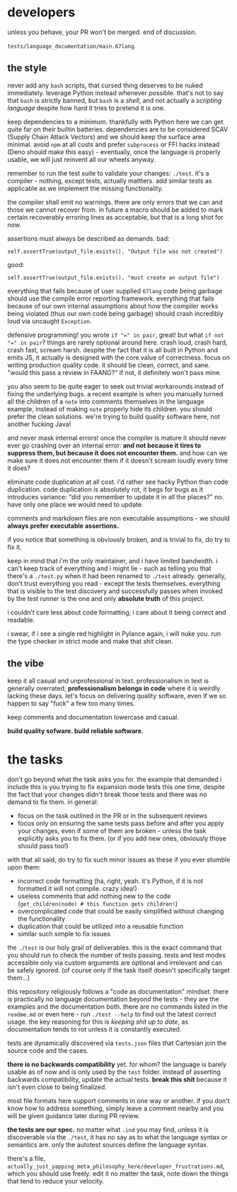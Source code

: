 # developers

unless you behave, your PR won't be merged. end of discussion.

`tests/language_documentation/main.67lang`.

## the style

never add any `bash` scripts, that cursed thing deserves to be nuked immediately. leverage Python instead whenever possible. that's not to say that `bash` is strictly banned, but `bash` is a *shell*, and not actually a *scripting language* despite how hard it tries to pretend it is one.

keep dependencies to a minimum. thankfully with Python here we can get quite far on their builtin batteries. dependencies are to be considered SCAV (Supply Chain Attack Vectors) and we should keep the surface area minimal. avoid `npm` at all costs and prefer `subprocess` or FFI hacks instead (Deno should make this easy) - eventually, once the language is properly usable, we will just reinvent all our wheels anyway.

remember to run the test suite to validate your changes: `./test`. it's a compiler - nothing, except tests, actually mattters. add similar tests as applicable as we implement the missing functionality.

the compiler shall emit no warnings. there are only errors that we can and those we cannot recover from. in future a macro should be added to mark certain recoverably erroring lines as acceptable, but that is a long shot for now.

assertions must always be described as demands. bad:

```
self.assertTrue(output_file.exists(), "Output file was not created")
```

good:

```
self.assertTrue(output_file.exists(), "must create an output file")
```

everything that fails because of user supplied `67lang` code being garbage should use the compile error reporting framework. everything that fails because of our own internal assumptions about how the compiler works being violated (thus our own code being garbage) should crash incredibly loud via uncaught `Exception`.

defensive programming! you wrote `if "=" in pair`, great! but what `if not "=" in pair`? things are rarely optional around here. crash loud, crash hard, crash fast, scream harsh. despite the fact that it is all built in Python and emits JS, it actually is designed with the core value of correctness. focus on writing production quality code. it should be clean, correct, and sane. "would this pass a review in FAANG?" if not, it definitely won't pass mine.

you also seem to be quite eager to seek out trivial workarounds instead of fixing the underlying bugs. a recent example is when you manually turned all the children of a `note` into comments themselves in the language example, instead of making `note` properly hide its children. you should prefer the clean solutions. we're trying to build quality software here, not another fucking Java!

and never mask internal errors! once the compiler is mature it should never ever go crashing over an internal error: **and not because it tires to suppress them, but because it does not encounter them.** and how can we make sure it does not encounter them if it doesn't scream loudly every time it does?

eliminate code duplication at all cost. i'd rather see hacky Python than code duplication. code duplication is absolutely rot, it begs for bugs as it introduces variance: "did you remember to update it in all the places?" no. have only one place we would need to update.

comments and markdown files are non executable assumptions - we should **always prefer executable assertions.**

if you notice that something is obviously broken, and is trivial to fix, do try to fix it.

keep in mind that i'm the only maintainer, and i have limited bandwidth. i can't keep track of everything and i might lie - such as telling you that there's a `./test.py` when it had been renamed to `./test` already. generally, don't trust everything you read - except the tests themselves. everything that is visible to the test discovery and successfully passes when invoked by the test runner is the one and only **absolute truth** of this project.

i couldn't care less about code formatting, i care about it being correct and readable.

i swear, if i see a single red highlight in Pylance again, i will nuke you. run the type checker in strict mode and make that shit clean. 

## the vibe

keep it all casual and unprofessional in text. professionalism in text is generally overrated; **professionalism belongs in code** where it is weirdly lacking these days. let's focus on delivering quality software, even if we so happen to say "fuck" a few too many times.

keep comments and documentation lowercase and casual.

**build quality sofware. build reliable software.**

# the tasks

don't go beyond what the task asks you for. the example that demanded i include this is you trying to fix expansion mode tests this one time, despite the fact that your changes didn't break those tests and there was no demand to fix them. in general:
- focus on the task outlined in the PR or in the subsequent reviews
- focus only on ensuring the same tests pass before and after you apply your changes, even if some of them are broken - unless the task explicitly asks you to fix them. (or if you add new ones, obviously those should pass too!)

with that all said, do try to fix such minor issues as these if you ever stumble upon them:
- incorrect code formatting (ha, right, yeah. it's Python, if it is not formatted it will not compile. crazy idea!)
- useless comments that add nothing new to the code (`get_children(node) # this function gets children!`)
- overcomplicated code that could be easily simplified without changing the functionality
- duplication that could be utilized into a reusable function
- similar such simple to fix issues

the `./test` is our holy grail of deliverables. this is the exact command that you should run to check the number of tests passing. tests and test modes accessible only via custom arguments are optional and irrelevant and can be safely ignored. (of course only if the task itself doesn't specifically target them...)

this repository religiously follows a "code as documentation" mindset. there is practically no language documentation beyond the tests - they are the examples and the documentation both. there are no commands listed in the `readme.md` or even here - run `./test --help` to find out the latest correct usage. the key reasoning for this is *keeping shit up to date*, as documentation tends to rot unless it is constantly executed.

tests are dynamically discovered via `tests.json` files that Cartesian join the source code and the cases.

**there is no backwards compatibility** yet. for whom? the language is barely usable as of now and is only used by the `test` folder. instead of asserting backwards compatibility, update the actual tests. **break this shit** because it isn't even close to being finalized.

most file formats here support comments in one way or another. if you don't know how to address something, simply leave a comment nearby and you will be given guidance later during PR review.

**the tests are our spec.** no matter what `.ind` you may find, unless it is discoverable via the `./test`, it has no say as to what the language syntax or semantics are. only the autotest sources define the language syntax.

there's a file, `actually_just_yapping_meta_philosophy_here/developer_frustrations.md`, which you should use freely. edit it no matter the task, note down the things that tend to reduce your velocity.
